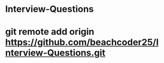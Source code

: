 # Interview-Questions
# git remote add origin https://github.com/beachcoder25/Interview-Questions.git
